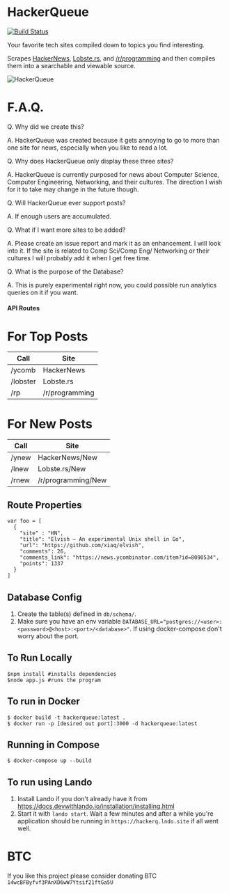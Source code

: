 HackerQueue
=========
[![Build Status](https://travis-ci.org/frankcash/HackerQueue.svg?branch=master)](https://travis-ci.org/frankcash/HackerQueue)

Your favorite tech sites compiled down to topics you find interesting.

Scrapes [HackerNews](https://news.ycombinator.com/), [Lobste.rs](https://lobste.rs/), and [/r/programming](https://www.reddit.com/r/programming) and then compiles them into a searchable and viewable source.

![HackerQueue](https://raw.githubusercontent.com/frankcash/HackerQueue/master/images/example.png)


F.A.Q.
===

Q. Why did we create this?

A. HackerQueue was created because it gets annoying to go to more than one site for news, especially when you like to read a lot.

Q. Why does HackerQueue only display these three sites?

A. HackerQueue is currently purposed for news about Computer Science, Computer Engineering, Networking, and their cultures.  The direction I wish for it to take may change in the future though.

Q. Will HackerQueue ever support posts?

A. If enough users are accumulated.

Q. What if I want more sites to be added?

A. Please create an issue report and mark it as an enhancement.  I will look into it.  If the site is related to Comp Sci/Comp Eng/ Networking or their cultures I will probably add it when I get free time.

Q. What is the purpose of the Database?

A. This is purely experimental right now, you could possible run analytics queries on it if you want.


#### API Routes


For Top Posts
==

| Call  | Site |
| ------------- | ------------- |
| /ycomb    | HackerNews  |
| /lobster  | Lobste.rs  |
| /rp       | /r/programming  |



For New Posts
==

| Call  | Site |
| ------------- | ------------- |
| /ynew  | HackerNews/New  |
| /lnew  | Lobste.rs/New  |
| /rnew  | /r/programming/New  |


## Route Properties
```
var foo = [
  {
    "site" : "HN",
    "title": "Elvish – An experimental Unix shell in Go",
    "url": "https://github.com/xiaq/elvish",
    "comments": 26,
    "comments_link": "https://news.ycombinator.com/item?id=8090534",
    "points": 1337
  }
]
```

## Database Config

1. Create the table(s) defined in `db/schema/`.
2. Make sure you have an env variable `DATABASE_URL="postgres://<user>:<password>@<host>:<port>/<database>"`.  If using docker-compose don't worry about the port.


## To Run Locally
```
$npm install #installs dependencies
$node app.js #runs the program
```

## To run in Docker
```
$ docker build -t hackerqueue:latest .   
$ docker run -p [desired out port]:3000 -d hackerqueue:latest
```

## Running in Compose
```
$ docker-compose up --build
```

## To run using Lando

1. Install Lando if you don't already have it from https://docs.devwithlando.io/installation/installing.html
2. Start it with `lando start`. Wait a few minutes and after a while you're application should be running in `https://hackerq.lndo.site` if all went well.

# BTC

If you like this project please consider donating BTC `14wcBFByfvf3PAnXD6wW7Ytsif21ftGa5U`
